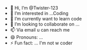 - 👋 Hi, I’m @Twister-123
- 👀 I’m interested in ...Coding
- 🌱 I’m currently want to learn code
- 💞️ I’m looking to collaborate on ...
- 📫 Via email u can reach me
- 😄 Pronouns: ...
- ⚡ Fun fact: ... I'm not w coder

<!---
Twister-123/Twister-123 is a ✨ special ✨ repository because its `README.md` (this file) appears on your GitHub profile.
You can click the Preview link to take a look at your changes.
--->
